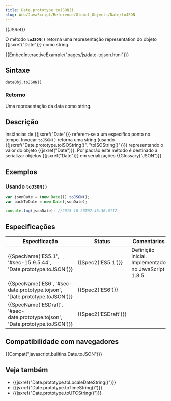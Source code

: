```yaml
---
title: Date.prototype.toJSON()
slug: Web/JavaScript/Reference/Global_Objects/Date/toJSON
---
```


{{JSRef}}

O método **`toJSON()`** retorna uma representação representation do objeto {{jsxref("Date")}} como string.

{{EmbedInteractiveExample("pages/js/date-tojson.html")}}

## Sintaxe

```
dateObj.toJSON()
```

### Retorno

Uma representação da data como string.

## Descrição

Instâncias de {{jsxref("Date")}} referem-se a um específico ponto no tempo. Invocar `toJSON()` retorna uma string (usando {{jsxref("Date.prototype.toISOString()", "toISOString()")}}) representando o valor do objeto {{jsxref("Date")}}. Por padrão este método é destinado a serializar objetos {{jsxref("Date")}} em serializações {{Glossary("JSON")}}.

## Exemplos

### Usando `toJSON()`

```js
var jsonDate = (new Date()).toJSON();
var backToDate = new Date(jsonDate);

console.log(jsonDate); //2015-10-26T07:46:36.611Z
```

## Especificações

| Especificação                                                                                            | Status                       | Comentários                                          |
| -------------------------------------------------------------------------------------------------------- | ---------------------------- | ---------------------------------------------------- |
| {{SpecName('ES5.1', '#sec-15.9.5.44', 'Date.prototype.toJSON')}}                     | {{Spec2('ES5.1')}}     | Definição inicial. Implementado no JavaScript 1.8.5. |
| {{SpecName('ES6', '#sec-date.prototype.tojson', 'Date.prototype.toJSON')}}     | {{Spec2('ES6')}}         |                                                      |
| {{SpecName('ESDraft', '#sec-date.prototype.tojson', 'Date.prototype.toJSON')}} | {{Spec2('ESDraft')}} |                                                      |

## Compatibilidade com navegadores

{{Compat("javascript.builtins.Date.toJSON")}}

## Veja também

- {{jsxref("Date.prototype.toLocaleDateString()")}}
- {{jsxref("Date.prototype.toTimeString()")}}
- {{jsxref("Date.prototype.toUTCString()")}}
